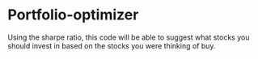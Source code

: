 # Portfolio-optimizer
Using the sharpe ratio, this code will be able to suggest what stocks you should invest in based on the stocks you were thinking of buy. 
